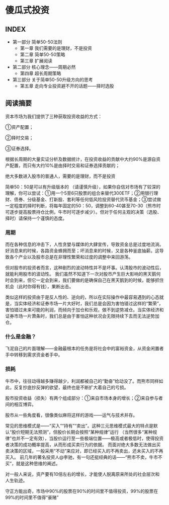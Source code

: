# 傻瓜式投资



## INDEX

- 第一部分 简单50-50法则
  - 第一章 我们需要的是理财，不是投资
  - 第二章 简单50-50策略
  - 第三章 扩展阅读
- 第二部分 核心理念——周期必然
  - 第四章 超长周期策略
- 第三部分 关于简单50-50升级方向的思考
  - 第五章 走向专业投资避不开的话题——择时选股





## 阅读摘要



资本市场为我们提供了三种获取投资收益的方式：

①资产配置；

②择时交易；

③证券选择。

根据长周期的大量实证分析及数据统计，在投资收益的贡献中大约90%是源自资产配置，而只有大约10%是由择时交易和证券选择贡献的；



绝大多数进入股市的普通人，需要的是理财，而不是投资



简单50：50是可以有升级版本的
 （请谨慎升级），如果你自信对市场有了较深的理解，你可以尝试：①用一个5至6只股票的组合来替代300ETF；②用银行理财、债券、分级基金、打新股、套利等任何低风险投资替代货币基金；③尝试做一定程度的择时判断，将每年固定的50：50，调整到60-40甚至70-30（熊市时可逐步提高股票持仓比例，牛市时可逐步减少）。但对于任何主观的决策（选股、择时）请保持一个谨慎的态度。



### 周期

而在各种信息的冲击下，人性贪婪与媒体的大肆宣传，导致资金总是过度地流淌。好消息来的时候，各路资金蜂拥而至；坏消息来的时候，又是各种釜底抽薪。这导致各个产业以及股市总是在非理性繁荣和过度的调整中来回游荡。

但对股市的投资者而言，这种剧烈的波动特性并不是坏事。认清股市的波动性后，就能利用股市的波动性。
我们虽然不知道下一次对股市产生巨大影响的黑天鹅何时会到来，但它一定会到来，我们要做的是确保自己在黑天鹅到的时候，能够抓住机会（此时你得有钱），果断出击。

类似这样的投资由于是反人性的、逆向的，所以在实际操作中最容易遇到的心态就是，当实体经济和证券市场一片大好时，我们总是会因为害怕错过这样的“繁荣”，害怕错过未来可能的利润，而倾向于加仓和乐观，做不到逆势减仓。当实体经济和证券市场一片萧条时，我们总是由于害怕这种状况会无限持续下去而无法逆势加仓。

### 什么是金融？

飞泥自己的片面理解——金融最根本的任务是将社会中的富裕资金，从资金闲置者手中转移到需求资金者手中。



### 损耗

牛市中，往往动得越多赚得越少，利润都被自己的“勤奋”给动没了。而熊市同样如此，反复抄底抄反弹的欲望，最终也是不断扩大着自己的亏损。

股市投资收益（损失）有两个组成部分：①来自市场本身的增长；②来自参与者间的相互博弈。



股市从一些角度看，很像类似麻将这样的游戏——运气与技术并存。



常见的思维模式是——“买入”“持有”“卖出”。这种三元思维模式最大的特点是默认“股价短期无法预测”，但股价长期会按照“某种规律”运行
 （当然很多“某种规律”也并不一定有效），当股价运行至一些极端位置——极高或者极低时，使得投资者决策的成功概率提高，从而形成买卖行为的依据。
而面对绝大多数无法做出买卖决策的区域，一般采用“不动”来应对，即已经买入的不再卖出，还未买入的不再买入。
前几年的著名投资人@李驰，有一句还挺经典的话——“熊市不卖，牛市不买”，就是这种思维的阐述。



对一般人来说，资产要有10倍左右的增长，才能使人脱离原来所处的社会层次和人生轨迹。



守正方能出奇，市场中90%的股票在90%的时间里不值得投资，99%的股票在99%的时间里不值得“豪赌”
